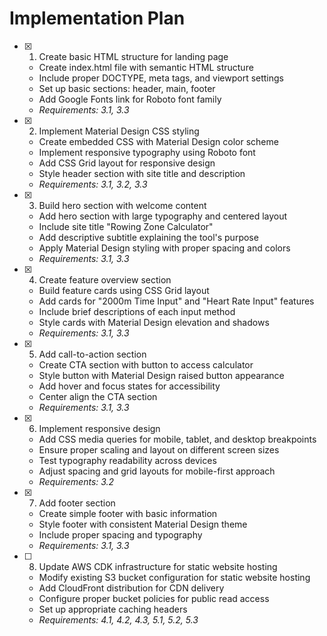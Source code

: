 # Implementation Plan

- [x] 1. Create basic HTML structure for landing page
  - Create index.html file with semantic HTML structure
  - Include proper DOCTYPE, meta tags, and viewport settings
  - Set up basic sections: header, main, footer
  - Add Google Fonts link for Roboto font family
  - _Requirements: 3.1, 3.3_

- [x] 2. Implement Material Design CSS styling
  - Create embedded CSS with Material Design color scheme
  - Implement responsive typography using Roboto font
  - Add CSS Grid layout for responsive design
  - Style header section with site title and description
  - _Requirements: 3.1, 3.2, 3.3_

- [x] 3. Build hero section with welcome content
  - Add hero section with large typography and centered layout
  - Include site title "Rowing Zone Calculator"
  - Add descriptive subtitle explaining the tool's purpose
  - Apply Material Design styling with proper spacing and colors
  - _Requirements: 3.1, 3.3_

- [x] 4. Create feature overview section
  - Build feature cards using CSS Grid layout
  - Add cards for "2000m Time Input" and "Heart Rate Input" features
  - Include brief descriptions of each input method
  - Style cards with Material Design elevation and shadows
  - _Requirements: 3.1, 3.3_

- [x] 5. Add call-to-action section
  - Create CTA section with button to access calculator
  - Style button with Material Design raised button appearance
  - Add hover and focus states for accessibility
  - Center align the CTA section
  - _Requirements: 3.1, 3.3_

- [x] 6. Implement responsive design
  - Add CSS media queries for mobile, tablet, and desktop breakpoints
  - Ensure proper scaling and layout on different screen sizes
  - Test typography readability across devices
  - Adjust spacing and grid layouts for mobile-first approach
  - _Requirements: 3.2_

- [x] 7. Add footer section
  - Create simple footer with basic information
  - Style footer with consistent Material Design theme
  - Include proper spacing and typography
  - _Requirements: 3.1, 3.3_

- [ ] 8. Update AWS CDK infrastructure for static website hosting
  - Modify existing S3 bucket configuration for static website hosting
  - Add CloudFront distribution for CDN delivery
  - Configure proper bucket policies for public read access
  - Set up appropriate caching headers
  - _Requirements: 4.1, 4.2, 4.3, 5.1, 5.2, 5.3_
